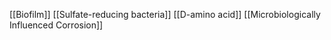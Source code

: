 [[Biofilm]]
[[Sulfate-reducing bacteria]]
[[D-amino acid]]
[[Microbiologically Influenced Corrosion]]
